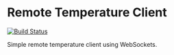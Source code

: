 # Remote Temperature Client

[![Build Status](https://travis-ci.org/mkapal/remote-temperature-client.svg?branch=master)](https://travis-ci.org/mkapal/remote-temperature-client)

Simple remote temperature client using WebSockets.
